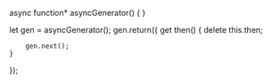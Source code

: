 
async function* asyncGenerator() {
}

let gen = asyncGenerator();
gen.return({
    get then() {
        delete this.then;

        gen.next();
    }
});

